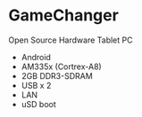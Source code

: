 GameChanger
===========

Open Source Hardware Tablet PC

* Android
* AM335x (Cortrex-A8)
* 2GB DDR3-SDRAM
* USB x 2
* LAN
* uSD boot
